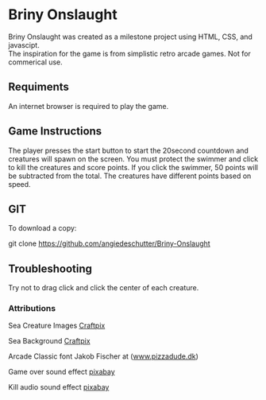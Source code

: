 # Briny Onslaught

Briny Onslaught was created as a milestone project using HTML, CSS, and javascipt.  
The inspiration for the game is from simplistic retro arcade games. Not for commerical use. 

## Requiments

An internet browser is required to play the game.

## Game Instructions

The player presses the start button to start the 20second countdown and creatures will spawn on the screen.
You must protect the swimmer and click to kill the creatures and score points.  If you click the swimmer, 50 points will be subtracted from the total.  The creatures have different points based on speed.  

## GIT

To download a copy:

git clone https://github.com/angiedeschutter/Briny-Onslaught

## Troubleshooting

Try not to drag click and click the center of each creature.

### Attributions

Sea Creature Images [Craftpix](https://craftpix.net/freebies/octopus-jellyfish-shark-and-turtle-free-sprite-pixel-art/)

Sea Background [Craftpix](https://craftpix.net/freebies/free-underwater-world-parallax-game-backgrounds/)

Arcade Classic font Jakob Fischer at (www.pizzadude.dk)

Game over sound effect [pixabay](https://pixabay.com/sound-effects/videogame-death-sound-43894/)

Kill audio sound effect [pixabay](https://pixabay.com/sound-effects/cartoon-jump-6462/)